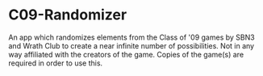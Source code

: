 # C09-Randomizer
An app which randomizes elements from the Class of '09 games by SBN3 and Wrath Club to create a near infinite number of possibilities. Not in any way affiliated with the creators of the game. Copies of the game(s) are required in order to use this.
